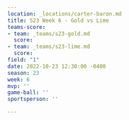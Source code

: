 ```yaml
---
location: _locations/carter-baron.md
title: S23 Week 6 - Gold vs Lime
teams-score:
- team: _teams/s23-gold.md
  score: 
- team: _teams/s23-lime.md
  score: 
field: "1"
date: 2022-10-23 12:30:00 -0400
season: 23
week: 6
mvp: ''
game-ball: ''
sportsperson: ''

---
```

